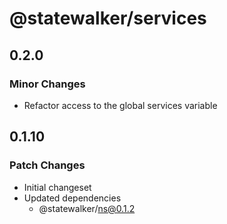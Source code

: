 # @statewalker/services

## 0.2.0

### Minor Changes

- Refactor access to the global services variable

## 0.1.10

### Patch Changes

- Initial changeset
- Updated dependencies
  - @statewalker/ns@0.1.2

